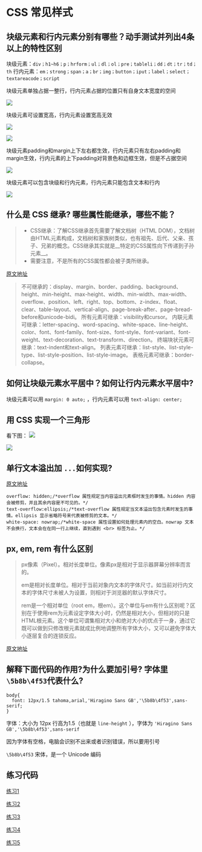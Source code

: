 # CSS 常见样式

## 块级元素和行内元素分别有哪些？动手测试并列出4条以上的特性区别

块级元素：`div；h1~h6；p；hrform；ul；dl；ol；pre；tableli；dd；dt；tr；td；th`
行内元素：`em；strong；span；a；br；img；button；iput；label；select；textareacode；script`

块级元素单独占据一整行，行内元素占据的位置只有自身文本宽度的空间

![](https://ooo.0o0.ooo/2017/05/27/592943a854763.png)

块级元素可设置宽高，行内元素设置宽高无效

![](https://ooo.0o0.ooo/2017/05/27/592943a85f542.png)

![](https://ooo.0o0.ooo/2017/05/27/592943a86056e.png)

块级元素padding和margin上下左右都生效，行内元素只有左右padding和margin生效，行内元素的上下padding对背景色和边框生效，但是不占据空间

![](https://ooo.0o0.ooo/2017/05/27/592943a869598.png)

块级元素可以包含块级和行内元素，行内元素只能包含文本和行内

![](https://ooo.0o0.ooo/2017/05/27/592961f780344.png)


## 什么是 CSS 继承? 哪些属性能继承，哪些不能？

>- CSS继承：了解CSS继承首先需要了解文档树（HTML DOM），文档树由HTML元素构成，文档树和家族树类似，也有祖先、后代、父亲、孩子、兄弟的概念。CSS继承其实就是__特定的CSS属性向下传递到子孙元素__。
>- 需要注意，不是所有的CSS属性都会被子类所继承。

[原文地址](http://blog.163.com/yhwwen@126/blog/static/170468853201326421822/)

>不可继承的：display、margin、border、padding、background、height、min-height、max-height、width、min-width、max-width、overflow、position、left、right、top、bottom、z-index、float、clear、table-layout、vertical-align、page-break-after、page-bread-before和unicode-bidi。
>所有元素可继承：visibility和cursor。
>内联元素可继承：letter-spacing、word-spacing、white-space、line-height、color、font、font-family、font-size、font-style、font-variant、font-weight、text-decoration、text-transform、direction。
>终端块状元素可继承：text-indent和text-align。
>列表元素可继承：list-style、list-style-type、list-style-position、list-style-image。
>表格元素可继承：border-collapse。

## 如何让块级元素水平居中？如何让行内元素水平居中?

块级元素可以用 `margin: 0 auto;` ，行内元素可以用 `text-align: center;`

## 用 CSS 实现一个三角形

看下图：
![](https://ooo.0o0.ooo/2017/05/27/592969372369e.jpg)

![](https://ooo.0o0.ooo/2017/05/27/5929693365144.png)

## 单行文本溢出加 `...`如何实现?

[原文地址](http://www.daqianduan.com/6179.html)

```
overflow: hidden;/*overflow 属性规定当内容溢出元素框时发生的事情。hidden 内容会被修剪，并且其余内容是不可见的。*/
text-overflow:ellipsis;/*text-overflow 属性规定当文本溢出包含元素时发生的事情。ellipsis	显示省略符号来代表被修剪的文本。*/
white-space: nowrap;/*white-space 属性设置如何处理元素内的空白。nowrap	文本不会换行，文本会在在同一行上继续，直到遇到 <br> 标签为止。*/
```

## px, em, rem 有什么区别

>px像素（Pixel）。相对长度单位。像素px是相对于显示器屏幕分辨率而言的。
>
>em是相对长度单位。相对于当前对象内文本的字体尺寸。如当前对行内文本的字体尺寸未被人为设置，则相对于浏览器的默认字体尺寸。
>
>rem是一个相对单位（root em，根em）。这个单位与em有什么区别呢？区别在于使用rem为元素设定字体大小时，仍然是相对大小，但相对的只是HTML根元素。这个单位可谓集相对大小和绝对大小的优点于一身，通过它既可以做到只修改根元素就成比例地调整所有字体大小，又可以避免字体大小逐层复合的连锁反应。

[原文地址](https://www.cnblogs.com/leejersey/p/3662612.html)

## 解释下面代码的作用?为什么要加引号? 字体里`\5b8b\4f53`代表什么?

```
body{
  font: 12px/1.5 tahoma,arial,'Hiragino Sans GB','\5b8b\4f53',sans-serif;
}
```
字体：大小为 12px 行高为1.5（也就是 `line-height` ），字体为 `'Hiragino Sans GB','\5b8b\4f53',sans-serif`

因为字体有空格，电脑会识别不出来或者识别错误，所以要用引号

`\5b8b\4f53` 宋体，是一个 Unicode 编码

## 练习代码

[练习1](http://jsbin.com/ketinenodi/edit?html,css,output)

[练习2](http://jsbin.com/vepixemena/1/edit?html,css,output)

[练习3](http://jsbin.com/rojimijaxa/1/edit?html,css,output)

[练习4](http://jsbin.com/felotokolu/1/edit?html,css,output)

[练习5](http://jsbin.com/xepovocije/1/edit?html,css,output)
